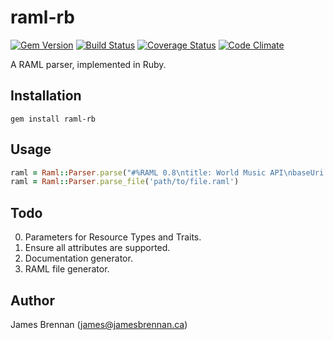 # raml-rb

[![Gem Version](https://badge.fury.io/rb/raml-rb.svg)](https://badge.fury.io/rb/raml-rb) [![Build Status](https://travis-ci.org/jpb/raml-rb.svg?branch=master)](https://travis-ci.org/jpb/raml-rb) [![Coverage Status](https://coveralls.io/repos/github/jpb/raml-rb/badge.svg?branch=master)](https://coveralls.io/github/jpb/raml-rb?branch=master) [![Code Climate](https://codeclimate.com/github/jpb/raml-rb/badges/gpa.svg)](https://codeclimate.com/github/jpb/raml-rb)

A RAML parser, implemented in Ruby.

## Installation

```
gem install raml-rb
```

## Usage

```Ruby
raml = Raml::Parser.parse("#%RAML 0.8\ntitle: World Music API\nbaseUri: http://example.api.com/{version}")
raml = Raml::Parser.parse_file('path/to/file.raml')
```

## Todo

0. Parameters for Resource Types and Traits.
0. Ensure all attributes are supported.
0. Documentation generator.
0. RAML file generator.

## Author

James Brennan (james@jamesbrennan.ca)
